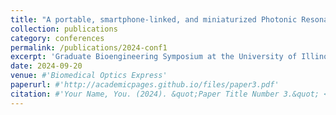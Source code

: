 ```yaml
---
title: "A portable, smartphone-linked, and miniaturized Photonic Resonator Absorption Microscope (PRAM Mini) for point-of-care diagnostics"
collection: publications
category: conferences
permalink: /publications/2024-conf1
excerpt: 'Graduate Bioengineering Symposium at the University of Illinois at Urbana-Champaign'
date: 2024-09-20
venue: #'Biomedical Optics Express'
paperurl: #'http://academicpages.github.io/files/paper3.pdf'
citation: #'Your Name, You. (2024). &quot;Paper Title Number 3.&quot; <i>GitHub Journal of Bugs</i>. 1(3).'
---
```

